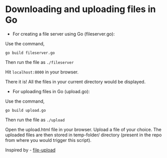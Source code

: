 # Downloading and uploading files in Go

* For creating a file server using Go (fileserver.go):

Use the command,

```
go build fileserver.go
```
Then run the file as `./fileserver`

Hit `localhost:8000` in your browser.

There it is! All the files in your current directory would be displayed.

* For uploading files in Go (upload.go):

Use the command,

```
go build upload.go
```
Then run the file as `./upload`

Open the upload.html file in your browser. Upload a file of your choice. The uploaded files are then stored in temp-folder/ directory (present in the repo from where you would trigger this script). 

Inspired by - [file-upload](https://tutorialedge.net/golang/go-file-upload-tutorial/)
